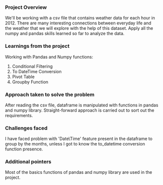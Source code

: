 ### Project Overview

 We'll be working with a csv file that contains weather data for each hour in 2012. There are many interesting connections between everyday life and the weather that we will explore with the help of this dataset. Apply all the numpy and pandas skills learned so far to analyze the data.


### Learnings from the project

 Working with Pandas and Numpy functions:
1. Conditional Filtering
2. To DateTime Conversion
3. Pivot Table
4. Groupby Function 


### Approach taken to solve the problem

 After reading the csv file, dataframe is manipulated with functions in pandas and numpy library. Straight-forward approach is carried out to sort out the requirements.


### Challenges faced

 I have faced problem with 'Date\Time' feature present in the dataframe to group by the months, unless I got to know the to_datetime conversion function presence.


### Additional pointers

 Most of the basics functions of pandas and numpy library are used in the project.


